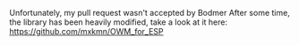 Unfortunately, my pull request wasn't accepted by Bodmer
After some time, the library has been heavily modified, take a look at it here: https://github.com/mxkmn/OWM_for_ESP